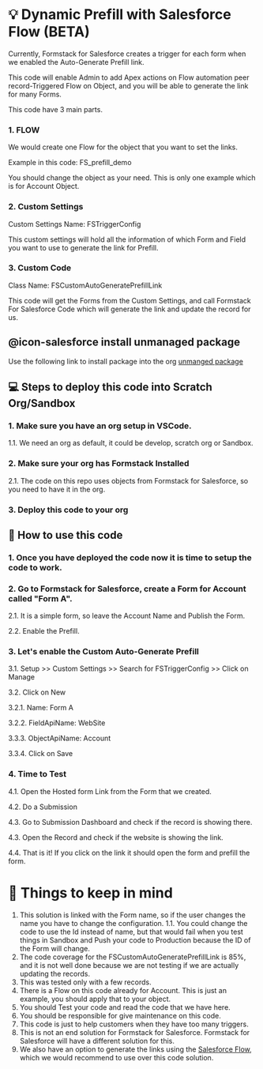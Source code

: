 # :bulb: Dynamic Prefill with Salesforce Flow (BETA)

Currently, Formstack for Salesforce creates a trigger for each form when we enabled the Auto-Generate Prefill link.

This code will enable Admin to add Apex actions on Flow automation peer record-Triggered Flow on Object, and you will be able to generate the link for many Forms.

This code have 3 main parts.

### 1. FLOW
  
We would create one Flow for the object that you want to set the links.

Example in this code: FS_prefill_demo

You should change the object as your need. This is only one example which is for Account Object.

### 2. Custom Settings
  
Custom Settings Name: FSTriggerConfig

This custom settings will hold all the information of which Form and Field you want to use to generate the link for Prefill.

### 3. Custom Code
Class Name: FSCustomAutoGeneratePrefillLink

This code will get the Forms from the Custom Settings, and call Formstack For Salesforce Code which will generate the link and update the record for us.

## @icon-salesforce install unmanaged package
Use the following link to install package into the org
[unmanged package](https://login.salesforce.com/packaging/installPackage.apexp?p0=04t8W000003FMx2)


## :computer: Steps to deploy this code into Scratch Org/Sandbox


### 1. Make sure you have an org setup in VSCode.

1.1. We need an org as default, it could be develop, scratch org or Sandbox.

### 2. Make sure your org has Formstack Installed

2.1. The code on this repo uses objects from Formstack for Salesforce, so you need to have it in the org.

### 3. Deploy this code to your org


## :wrench: How to use this code

### 1. Once you have deployed the code now it is time to setup the code to work.

### 2. Go to Formstack for Salesforce, create a Form for Account called "Form A".

2.1. It is a simple form, so leave the Account Name and Publish the Form.

2.2. Enable the Prefill.

### 3. Let's enable the Custom Auto-Generate Prefill

3.1. Setup >> Custom Settings >> Search for FSTriggerConfig >> Click on Manage

3.2. Click on New

3.2.1. Name: Form A

3.2.2. FieldApiName: WebSite

3.3.3. ObjectApiName: Account

3.3.4. Click on Save

### 4. Time to Test

4.1. Open the Hosted form Link from the Form that we created.

4.2. Do a Submission

4.3. Go to Submission Dashboard and check if the record is showing there.

4.3. Open the Record and check if the website is showing the link.

4.4. That is it! If you click on the link it should open the form and prefill the form.


# :mega: Things to keep in mind

1. This solution is linked with the Form name, so if the user changes the name you have to change the configuration.
1.1. You could change the code to use the Id instead of name, but that would fail when you test things in Sandbox and Push your code to Production because the ID of the Form will change.
2. The code coverage for the FSCustomAutoGeneratePrefillLink is 85%, and it is not well done because we are not testing if we are actually updating the records.
3. This was tested only with a few records.
4. There is a Flow on this code already for Account. This is just an example, you should apply that to your object.
5. You should Test your code and read the code that we have here.
6. You should be responsible for give maintenance on this code.
7. This code is just to help customers when they have too many triggers.
8. This is not an end solution for Formstack for Salesforce. Formstack for Salesforce will have a different solution for this.
9. We also have an option to generate the links using the [Salesforce Flow](https://sfapphelp.formstack.com/s/article/Generate-Forms-for-Salesforce-Prefill-URLs-using-Flow), which we would recommend to use over this code solution.

